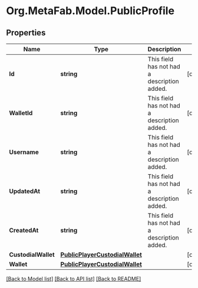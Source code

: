 
# Org.MetaFab.Model.PublicProfile

## Properties

Name | Type | Description | Notes
------------ | ------------- | ------------- | -------------
**Id** | **string** | This field has not had a description added. | [optional] 
**WalletId** | **string** | This field has not had a description added. | [optional] 
**Username** | **string** | This field has not had a description added. | [optional] 
**UpdatedAt** | **string** | This field has not had a description added. | [optional] 
**CreatedAt** | **string** | This field has not had a description added. | [optional] 
**CustodialWallet** | [**PublicPlayerCustodialWallet**](PublicPlayerCustodialWallet.md) |  | [optional] 
**Wallet** | [**PublicPlayerCustodialWallet**](PublicPlayerCustodialWallet.md) |  | [optional] 

[[Back to Model list]](../README.md#documentation-for-models)
[[Back to API list]](../README.md#documentation-for-api-endpoints)
[[Back to README]](../README.md)

